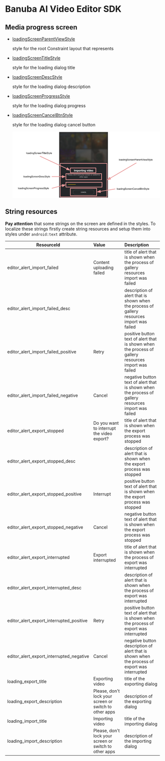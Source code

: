 # Banuba AI Video Editor SDK
## Media progress screen

- [loadingScreenParentViewStyle](../app/src/main/res/values/themes.xml#L442)

    style for the root Constraint layout that represents
- [loadingScreenTitleStyle](../app/src/main/res/values/themes.xml#L443)
    
    style for the loading dialog title
- [loadingScreenDescStyle](../app/src/main/res/values/themes.xml#L444)

    style for the loading dialog description
- [loadingScreenProgressStyle](../app/src/main/res/values/themes.xml#L445)

    style for the loading dialog progress
- [loadingScreenCancelBtnStyle](../app/src/main/res/values/themes.xml#L446)

    style for the loading dialog cancel button

    ![img](screenshots/media_progress_screen.png)

## String resources

**Pay attention** that some strings on the screen are defined in the styles. To localize these strings firstly create string resources and setup them into styles under `android:text` attribute.

| ResourceId        |      Value      |   Description |
| ------------- | :----------- | :------------- |
| editor_alert_import_failed | Content uploading failed | title of alert that is shown when the process of gallery resources import was failed
| editor_alert_import_failed_desc | | description of alert that is shown when the process of gallery resources import was failed
| editor_alert_import_failed_positive | Retry | positive button text of alert that is shown when the process of gallery resources import was failed
| editor_alert_import_failed_negative | Cancel | negative button text of alert that is shown when the process of gallery resources import was failed
| editor_alert_export_stopped | Do you want to interrupt the video export? | title of alert that is shown when the export process was stopped
| editor_alert_export_stopped_desc | | description of alert that is shown when the export process was stopped
| editor_alert_export_stopped_positive | Interrupt | positive button text of alert that is shown when the export process was stopped
| editor_alert_export_stopped_negative | Cancel | negative button text of alert that is shown when the export process was stopped
| editor_alert_export_interrupted | Export interrupted | title of alert that is shown when the process of export was interrupted
| editor_alert_export_interrupted_desc | | description of alert that is shown when the process of export was interrupted
| editor_alert_export_interrupted_positive | Retry | positive button text of alert that is shown when the process of export was interrupted
| editor_alert_export_interrupted_negative | Cancel | negative button description of alert that is shown when the process of export was interrupted
| loading_export_title | Exporting video | title of the exporting dialog
| loading_export_description | Please, don\'t lock your screen or switch to other apps | description of the exporting dialog
| loading_import_title | Importing video | title of the importing dialog
| loading_import_description | Please, don\'t lock your screen or switch to other apps | description of the importing dialog

